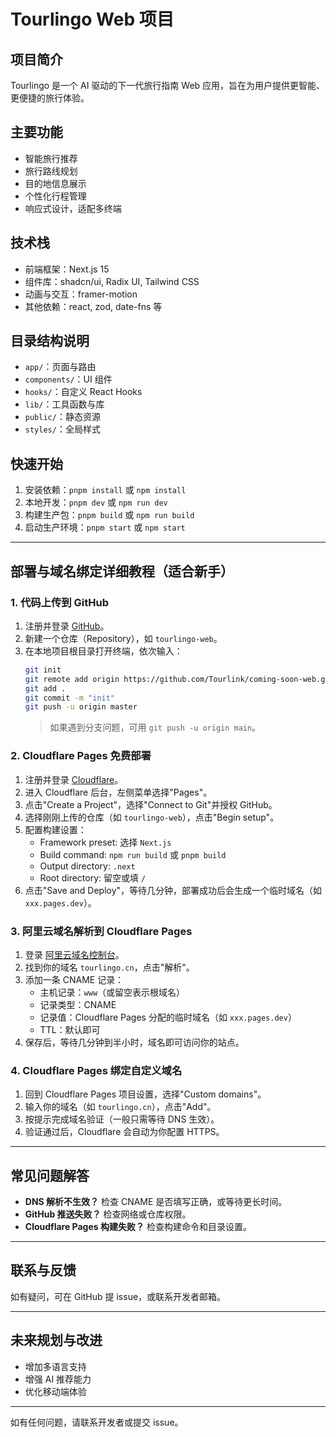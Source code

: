 # Tourlingo Web 项目

## 项目简介
Tourlingo 是一个 AI 驱动的下一代旅行指南 Web 应用，旨在为用户提供更智能、更便捷的旅行体验。

## 主要功能
- 智能旅行推荐
- 旅行路线规划
- 目的地信息展示
- 个性化行程管理
- 响应式设计，适配多终端

## 技术栈
- 前端框架：Next.js 15
- 组件库：shadcn/ui, Radix UI, Tailwind CSS
- 动画与交互：framer-motion
- 其他依赖：react, zod, date-fns 等

## 目录结构说明
- `app/`：页面与路由
- `components/`：UI 组件
- `hooks/`：自定义 React Hooks
- `lib/`：工具函数与库
- `public/`：静态资源
- `styles/`：全局样式

## 快速开始
1. 安装依赖：`pnpm install` 或 `npm install`
2. 本地开发：`pnpm dev` 或 `npm run dev`
3. 构建生产包：`pnpm build` 或 `npm run build`
4. 启动生产环境：`pnpm start` 或 `npm start`

---

## 部署与域名绑定详细教程（适合新手）

### 1. 代码上传到 GitHub
1. 注册并登录 [GitHub](https://github.com)。
2. 新建一个仓库（Repository），如 `tourlingo-web`。
3. 在本地项目根目录打开终端，依次输入：
   ```bash
   git init
   git remote add origin https://github.com/Tourlink/coming-soon-web.git
   git add .
   git commit -m "init"
   git push -u origin master
   ```
   > 如果遇到分支问题，可用 `git push -u origin main`。

### 2. Cloudflare Pages 免费部署
1. 注册并登录 [Cloudflare](https://dash.cloudflare.com/)。
2. 进入 Cloudflare 后台，左侧菜单选择"Pages"。
3. 点击"Create a Project"，选择"Connect to Git"并授权 GitHub。
4. 选择刚刚上传的仓库（如 `tourlingo-web`），点击"Begin setup"。
5. 配置构建设置：
   - Framework preset: 选择 `Next.js`
   - Build command: `npm run build` 或 `pnpm build`
   - Output directory: `.next`
   - Root directory: 留空或填 `/`
6. 点击"Save and Deploy"，等待几分钟，部署成功后会生成一个临时域名（如 `xxx.pages.dev`）。

### 3. 阿里云域名解析到 Cloudflare Pages
1. 登录 [阿里云域名控制台](https://dc.console.aliyun.com/next/index)。
2. 找到你的域名 `tourlingo.cn`，点击"解析"。
3. 添加一条 CNAME 记录：
   - 主机记录：`www`（或留空表示根域名）
   - 记录类型：CNAME
   - 记录值：Cloudflare Pages 分配的临时域名（如 `xxx.pages.dev`）
   - TTL：默认即可
4. 保存后，等待几分钟到半小时，域名即可访问你的站点。

### 4. Cloudflare Pages 绑定自定义域名
1. 回到 Cloudflare Pages 项目设置，选择"Custom domains"。
2. 输入你的域名（如 `tourlingo.cn`），点击"Add"。
3. 按提示完成域名验证（一般只需等待 DNS 生效）。
4. 验证通过后，Cloudflare 会自动为你配置 HTTPS。

---

## 常见问题解答
- **DNS 解析不生效？** 检查 CNAME 是否填写正确，或等待更长时间。
- **GitHub 推送失败？** 检查网络或仓库权限。
- **Cloudflare Pages 构建失败？** 检查构建命令和目录设置。

---

## 联系与反馈
如有疑问，可在 GitHub 提 issue，或联系开发者邮箱。

---

## 未来规划与改进
- 增加多语言支持
- 增强 AI 推荐能力
- 优化移动端体验

---

如有任何问题，请联系开发者或提交 issue。 